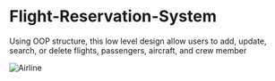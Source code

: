 # Flight-Reservation-System
Using OOP structure,  this low level design allow users to add, update, search, or delete flights, passengers, aircraft, and crew member


![Airline](https://github.com/Justdoit2/Flight-Reservation-System/assets/19619051/57f8d5f2-80cb-47d4-8910-c2fc2a3d92d3)
